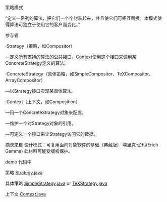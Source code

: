 策略模式

“定义一系列的算法，把它们一个个封装起来，并且使它们可相互替换。本模式使得算法可独立于使用它的客户而变化。”

参与者

·Strategy（策略，如Compositor）

—定义所有支持的算法的公共接口。Context使用这个接口来调用某ConcreteStrategy定义的算法。

·ConcreteStrategy（具体策略，如SimpleCompositor、TeXCompositor、ArrayCompositor）

—以Strategy接口实现某具体算法。

·Context（上下文，如Composition）

—用一个ConcreteStrategy对象来配置。

—维护一个对Strategy对象的引用。

—可定义一个接口来让Strategy访问它的数据。

摘录来自
设计模式：可复用面向对象软件的基础（典藏版）
埃里克·伽玛(Erich Gamma)
此材料可能受版权保护。

demo 代码中

策略 [Strategy.java](Strategy.java)

具体策略 [SimpleStrategy.java](SimpleStrategy.java) or [TeXStrategy.java](TeXStrategy.java)

上下文 [Context.java](Context.java)



